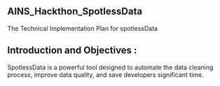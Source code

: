 ## AINS_Hackthon_SpotlessData
The Technical Implementation Plan for spotlessData   
## Introduction and Objectives : 
SpotlessData is a powerful tool designed to automate the data cleaning process, improve data quality, and save developers significant time. 

